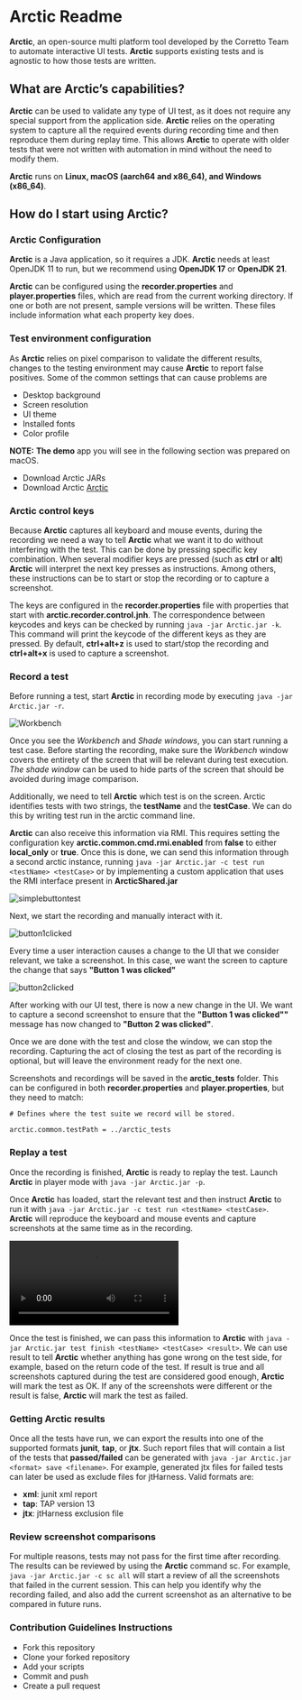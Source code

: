
# Arctic Readme

**Arctic**, an open-source multi platform tool developed by the Corretto Team to automate interactive UI tests. **Arctic** supports existing tests and is agnostic to how those tests are written.


## What are Arctic’s capabilities?

**Arctic** can be used to validate any type of UI test, as it does not require any special support from the application side. **Arctic** relies on the operating system to capture all the required events during recording time and then reproduce them during replay time. This allows **Arctic** to operate with older tests that were not written with automation in mind without the need to modify them.

**Arctic** runs on **Linux, macOS (aarch64 and x86_64), and Windows (x86_64)**.

## How do I start using Arctic?

### Arctic Configuration

**Arctic** is a Java application, so it requires a JDK. **Arctic** needs at least OpenJDK 11 to run, but we recommend using **OpenJDK 17** or **OpenJDK 21**.

**Arctic** can be configured using the **recorder.properties** and **player.properties** files, which are read from the current working directory. If one or both are not present, sample versions will be written. These files include information what each property key does.

### Test environment configuration

As **Arctic** relies on pixel comparison to validate the different results, changes to the testing environment may cause **Arctic** to report false positives. Some of the common settings that can cause problems are

- Desktop background
- Screen resolution
- UI theme
- Installed fonts
- Color profile

**NOTE:** **The demo** app you will see in the following section was prepared on macOS.

- Download Arctic JARs 
- Download Arctic [Arctic](https://github.com/corretto/arctic)

### Arctic control keys

Because **Arctic** captures all keyboard and mouse events, during the recording we need a way to tell **Arctic** what we want it to do without interfering with the test. This can be done by pressing specific key combination. When several modifier keys are pressed (such as **ctrl** or **alt**) **Arctic** will interpret the next key presses as instructions. Among others, these instructions can be to start or stop the recording or to capture a screenshot.

The keys are configured in the **recorder.properties** file with properties that start with **arctic.recorder.control.jnh**. The correspondence between keycodes and keys can be checked by running ```java -jar Arctic.jar -k```. This command will print the keycode of the different keys as they are pressed. By default, **ctrl+alt+z** is used to start/stop the recording and **ctrl+alt+x** is used to capture a screenshot.

### Record a test

Before running a test, start **Arctic** in recording mode by executing ```java -jar Arctic.jar -r```.

![Workbench](images/workbench.png)

Once you see the *Workbench* and *Shade windows*, you can start running a test case. Before starting the recording, make sure the *Workbench* window covers the entirety of the screen that will be relevant during test execution. *The shade window* can be used to hide parts of the screen that should be avoided during image comparison.

Additionally, we need to tell **Arctic** which test is on the screen. Arctic identifies tests with two strings, the **testName** and the **testCase**. We can do this by writing test run **<testName> <testCase>** in the arctic command line.

**Arctic** can also receive this information via RMI. This requires setting the configuration key **arctic.common.cmd.rmi.enabled** from **false** to either **local_only** or **true**. Once this is done, we can send this information through a second arctic instance, running ```java -jar Arctic.jar -c test run <testName> <testCase>``` or by implementing a custom application that uses the RMI interface present in **ArcticShared.jar**

![simplebuttontest](images/simplebuttontest.png)

Next, we start the recording and manually interact with it.

![button1clicked](images/button1clicked.png)

Every time a user interaction causes a change to the UI that we consider relevant, we take a screenshot. In this case, we want the screen to capture the change that says **"Button 1 was clicked"**

![button2clicked](images/button2clicked.png)

After working with our UI test, there is now a new change in the UI. We want to capture a second screenshot to ensure that the **"Button 1 was clicked""** message has now changed to **"Button 2 was clicked"**.

Once we are done with the test and close the window, we can stop the recording. Capturing the act of closing the test as part of the recording is optional, but will leave the environment ready for the next one.

Screenshots and recordings will be saved in the **arctic_tests** folder. This can be configured in both **recorder.properties** and **player.properties**, but they need to match:

```# Defines where the test suite we record will be stored.```

```arctic.common.testPath = ../arctic_tests```

### Replay a test

Once the recording is finished, **Arctic** is ready to replay the test. Launch **Arctic** in player mode with ```java -jar Arctic.jar -p```.

Once **Arctic** has loaded, start the relevant test and then instruct **Arctic** to run it with ```java -jar Arctic.jar -c test run <testName> <testCase>```. **Arctic** will reproduce the keyboard and mouse events and capture screenshots at the same time as in the recording.

<video src="https://github.com/user-attachments/assets/ae7f6bd1-5c18-4bff-8e30-ce118c6150fb" controls="controls" style="max-width: 730px;">
</video>

Once the test is finished, we can pass this information to **Arctic** with ```java -jar Arctic.jar test finish <testName> <testCase> <result>```. We can use result to tell **Arctic** whether anything has gone wrong on the test side, for example, based on the return code of the test. If result is true and all screenshots captured during the test are considered good enough, **Arctic** will mark the test as OK. If any of the screenshots were different or the result is false, **Arctic** will mark the test as failed.

### Getting Arctic results

Once all the tests have run, we can export the results into one of the supported formats  **junit**, **tap**, or **jtx**. Such report files that will contain a list of the tests that **passed/failed** can be generated with ```java -jar Arctic.jar <format> save <filename>```. For example, generated jtx files for failed tests can later be used as exclude files for jtHarness.
Valid formats are:

- **xml**: junit xml report
- **tap**: TAP version 13
- **jtx**: jtHarness exclusion file

### Review screenshot comparisons

For multiple reasons, tests may not pass for the first time after recording. The results can be reviewed by using the **Arctic** command sc. For example, ```java -jar Arctic.jar -c sc all``` will start a review of all the screenshots that failed in the current session. This can help you identify why the recording failed, and also add the current screenshot as an alternative to be compared in future runs.

### Contribution Guidelines Instructions

- Fork this repository
- Clone your forked repository
- Add your scripts
- Commit and push
- Create a pull request
